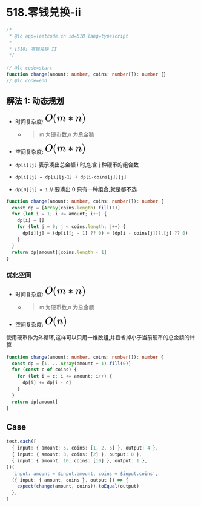 # 518.零钱兑换-ii

```ts
/*
 * @lc app=leetcode.cn id=518 lang=typescript
 *
 * [518] 零钱兑换 II
 */

// @lc code=start
function change(amount: number, coins: number[]): number {}
// @lc code=end
```

## 解法 1: 动态规划

- 时间复杂度: <!-- $O(m*n)$ --> <img style="transform: translateY(0.1em); background: white;" src="svg/o-m-multiply-n.svg" alt="O(m*n)">
  - > m 为硬币数,n 为总金额
- 空间复杂度: <!-- $O(m*n)$ --> <img style="transform: translateY(0.1em); background: white;" src="svg/o-m-multiply-n.svg" alt="O(m*n)">

- `dp[i][j]` 表示凑出总金额 i 时,包含 j 种硬币的组合数
- `dp[i][j] = dp[i][j-1] + dp[i-coins[j]][j]`
- `dp[0][j] = 1` // 要凑出 0 只有一种组合,就是都不选

```ts
function change(amount: number, coins: number[]): number {
  const dp = [Array(coins.length).fill(1)]
  for (let i = 1; i <= amount; i++) {
    dp[i] = []
    for (let j = 0; j < coins.length; j++) {
      dp[i][j] = (dp[i][j - 1] ?? 0) + (dp[i - coins[j]]?.[j] ?? 0)
    }
  }
  return dp[amount][coins.length - 1]
}
```

### 优化空间

- 时间复杂度: <!-- $O(m*n)$ --> <img style="transform: translateY(0.1em); background: white;" src="svg/o-m-multiply-n.svg" alt="O(m*n)">
  - > m 为硬币数,n 为总金额
- 空间复杂度: <!-- $O(n)$ --> <img style="transform: translateY(0.1em); background: white;" src="svg/o-n.svg" alt="O(n)">

使用硬币作为外循环,这样可以只用一维数组,并且省掉小于当前硬币的总金额的计算

```ts
function change(amount: number, coins: number[]): number {
  const dp = [1, ...Array(amount + 1).fill(0)]
  for (const c of coins) {
    for (let i = c; i <= amount; i++) {
      dp[i] += dp[i - c]
    }
  }
  return dp[amount]
}
```

## Case

```ts
test.each([
  { input: { amount: 5, coins: [1, 2, 5] }, output: 4 },
  { input: { amount: 3, coins: [2] }, output: 0 },
  { input: { amount: 10, coins: [10] }, output: 1 },
])(
  'input: amount = $input.amount, coins = $input.coins',
  ({ input: { amount, coins }, output }) => {
    expect(change(amount, coins)).toEqual(output)
  },
)
```
